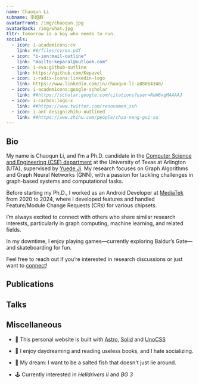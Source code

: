```yaml
---
name: Chaoqun Li
subname: 李超群
avatarFront: /img/chaoqun.jpg
avatarBack: /img/what.jpg
tltr: Tomorrow is a boy who needs to run.
socials:
  - icon: i-academicons:cv
    link: ##/files/cv/en.pdf
  - icon: "i-ion:mail-outline"
    link: "mailto:keparal@outlook.com"
  - icon: i-eva:github-outline
    link: https://github.com/Kepavel
  - icon: i-radix-icons:linkedin-logo
    link: https://www.linkedin.com/in/chaoqun-li-a880b4348/
  - icon: i-academicons:google-scholar
    link: ##https://scholar.google.com/citations?user=RuW6xgMAAAAJ
  - icon: i-carbon:logo-x
    link: ##https://www.twitter.com/renovamen_zxh
  - icon: i-ant-design:zhihu-outlined
    link: ##https://www.zhihu.com/people/chao-neng-gui-su
---
```



## Bio

My name is Chaoqun Li, and I’m a Ph.D. candidate in the [Computer Science and Engineering (CSE) department](https://www.uta.edu/academics/schools-colleges/engineering/academics/departments/cse) at the University of Texas at Arlington (UTA), supervised by [Yuede Ji](https://yuede.github.io//).
My research focuses on Graph Algorithms and Graph Neural Networks (GNN), with a passion for tackling challenges in graph-based systems and computational tasks.

Before starting my Ph.D., I worked as an Android Developer at [MediaTek](https://www.mediatek.com/) from 2020 to 2024, where I developed features and handled Feature/Module Change Requests (CRs) for various chipsets.

I’m always excited to connect with others who share similar research interests, particularly in graph computing, machine learning, and related fields.

In my downtime, I enjoy playing games—currently exploring Baldur’s Gate—and skateboarding for fun.

Feel free to reach out if you’re interested in research discussions or just want to <a href="mailto:cxl6029@mavs.uta.edu">connect</a>!


## Publications 

<!-- :::paper[/img/about/rebq.png]
**Reconstruct before Query: Continual Missing Modality Learning with Decomposed Prompt Collaboration**

Shu Zhao, <u>Xiaohan Zou</u>, Tan Yu, Huijuan Xu

In Submission, 2024

[paper](https://arxiv.org/abs/2403.11373) / [code](https://github.com/Tree-Shu-Zhao/RebQ.pytorch)
:::

:::paper[/img/about/tokenflow-1.png /img/about/tokenflow-2.png]
**TokenFlow: Rethinking Fine-grained Cross-modal Alignment in Vision-Language Retrieval**

<u>Xiaohan Zou</u>, Changqiao Wu, Lele Cheng, and Zhongyuan Wang

Preprint, 2022

[paper](http://arxiv.org/abs/2209.13822)
:::

:::paper
**Efficient Meta-Learning for Continual Learning with Taylor Expansion Approximation**

<u>Xiaohan Zou</u>, and Tong Lin

International Joint Conference on Neural Networks (IJCNN), 2022 -->

<!-- **Oral Presentation**

[paper](https://arxiv.org/abs/2210.00713) / [slide](/files/papers/ijcnn2022/slide.pdf)
:::

:::paper[/img/about/ictai2020.png]
**To be an Artist: Automatic Generation on Food Image Aesthetic Captioning**

<u>Xiaohan Zou</u>, Cheng Lin, Yinjia Zhang, and Qinpei Zhao

International Conference on Tools with Artificial Intelligence (ICTAI), 2020

**Oral Presentation**

[paper](https://ieeexplore.ieee.org/document/9288208) / [code](https://github.com/Renovamen/Food-IAC) / [slide](/files/papers/ictai2020/slide.pdf)
:::

:::paper
**A Survey on Application of Knowledge Graph**

<u>Xiaohan Zou</u>

International Conference on Control Engineering and Artificial Intelligence (CCEAI), 2020

[paper](https://iopscience.iop.org/article/10.1088/1742-6596/1487/1/012016/pdf)
::: -->


## Talks

<!-- - [Meta / Few-shot Learning](/files/talks/2021-08-meta-learning.pdf), Kuaishou, 08/2021
- [Continual Learning: Meta Continual Learning & Task Free Settings](/files/talks/2020-08-continual-learning.pdf), Peking University, 08/2020
 -->

## Miscellaneous

- 🚀 This personal website is built with [Astro](https://astro.build/), [Solid](https://www.solidjs.com/) and [UnoCSS](https://github.com/antfu/unocss)

- 🧐 I enjoy daydreaming and reading useless books, and I hate socializing.

- 🌭 My dream: I want to be a salted fish that doesn't just lie around.

- 🕹️ Currently interested in *Helldrivers II* and *BG 3* 
